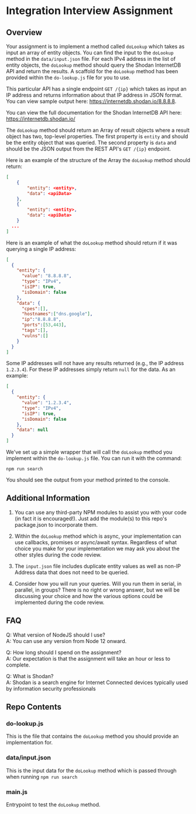 # Integration Interview Assignment

## Overview

Your assignment is to implement a method called `doLookup` which takes as input an array of entity objects. You can find the input to the `doLookup` method in the `data/input.json` file. For each IPv4 address in the list of entity objects, the `doLookup` method should query the Shodan InternetDB API and return the results.  A scaffold for the `doLookup` method has been provided within the `do-lookup.js` file for you to use.

This particular API has a single endpoint `GET /{ip}` which takes as input an IP address and returns information about that IP address in JSON format.  You can view sample output here: https://internetdb.shodan.io/8.8.8.8.

You can view the full documentation for the Shodan InternetDB API here: https://internetdb.shodan.io/

The `doLookup` method should return an Array of result objects where a result object has two, top-level properties.  The first property is `entity` and should be the entity object that was queried.  The second property is `data` and should be the JSON output from the REST API's `GET /{ip}` endpoint.

Here is an example of the structure of the Array the `doLookup` method should return:

```json
[
    {
        "entity": <entity>,
        "data": <apiData>
    },
    {
        "entity": <entity>,
        "data": <apiData>
    }
  ...
]
```

Here is an example of what the `doLookup` method should return if it was querying a single IP address:

```json
[
  {
    "entity": {
      "value": "8.8.8.8",
      "type": "IPv4",
      "isIP": true,
      "isDomain": false
    },
    "data": {
      "cpes":[],
      "hostnames":["dns.google"],
      "ip":"8.8.8.8",
      "ports":[53,443],
      "tags":[],
      "vulns":[]
    }
  }
]
```

Some IP addresses will not have any results returned (e.g., the IP address `1.2.3.4`).  For these IP addresses simply return `null` for the data.  As an example:

```json
[
  {
    "entity": {
      "value": "1.2.3.4",
      "type": "IPv4",
      "isIP": true,
      "isDomain": false
    },
    "data": null
  }
]
```

We've set up a simple wrapper that will call the `doLookup` method you implement within the `do-lookup.js` file. You can run it with the command:

```
npm run search
```

You should see the output from your method printed to the console.

## Additional Information

1. You can use any third-party NPM modules to assist you with your code (in fact it is encouraged!).  Just add the module(s) to this repo's package.json to incorporate them.

2. Within the `doLookup` method which is async, your implementation can use callbacks, promises or async/await syntax. Regardless of what choice you make for your implementation we may ask you about the other styles during the code review.

3. The `input.json` file includes duplicate entity values as well as non-IP Address data that does not need to be queried.

4. Consider how you will run your queries.  Will you run them in serial, in parallel, in groups?  There is no right or wrong answer, but we will be discussing your choice and how the various options could be implemented during the code review. 

## FAQ

Q: What version of NodeJS should I use?  
A: You can use any version from Node 12 onward.

Q: How long should I spend on the assignment?  
A: Our expectation is that the assignment will take an hour or less to complete.

Q: What is Shodan?  
A: Shodan is a search engine for Internet Connected devices typically used by information security professionals


## Repo Contents

### do-lookup.js

This is the file that contains the `doLookup` method you should provide an implementation for.

### data/input.json

This is the input data for the `doLookup` method which is passed through when running `npm run search`

### main.js

Entrypoint to test the `doLookup` method.
